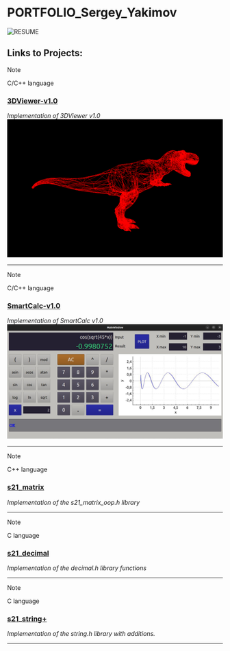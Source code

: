 # PORTFOLIO_Sergey_Yakimov
![RESUME](https://drive.google.com/file/d/1HPW457EY7zqc0wP__24nkUE_RRX-DDIn/view?usp=drive_link)
## Links to Projects:

> [!NOTE]
> С/C++ language
### [3DViewer-v1.0](https://github.com/Garjelin/3DViewer-v1.0/)

_Implementation of 3DViewer v1.0_
![3DViewer-v1.0](https://github.com/Garjelin/3DViewer-v1.0/blob/main/Animation_3.gif)

---

> [!NOTE]
> С/C++ language
### [SmartCalc-v1.0](https://github.com/Garjelin/SmartCalc-v1.0/)

_Implementation of SmartCalc v1.0_
![SmartCalc v1.0](https://github.com/Garjelin/SmartCalc-v1.0/blob/main/SmartCalc-v1.0.png)

---

> [!NOTE]
> C++ language
### [s21_matrix](https://github.com/Garjelin/s21_matrix/)

_Implementation of the s21_matrix_oop.h library_

---


> [!NOTE]
> C language
### [s21_decimal](https://github.com/Garjelin/s21_decimal/)

_Implementation of the decimal.h library functions_

---

> [!NOTE]
> C language
### [s21_string+](https://github.com/Garjelin/s21_string/)

_Implementation of the string.h library with additions._

---
